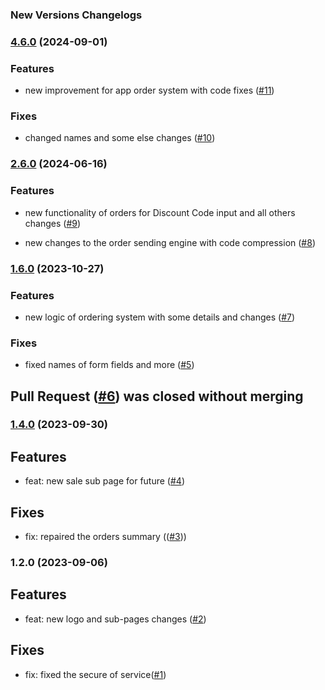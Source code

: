 <!-- @format -->

### New Versions Changelogs

### [4.6.0](https://github.com/Johngtka/Wypiekarnia/compare/v.2.6.0...v.4.6.0) (2024-09-01)

### Features

-   new improvement for app order system with code fixes
    ([#11](https://github.com/Johngtka/Wypiekarnia/pull/11))

### Fixes

-   changed names and some else changes
    ([#10](https://github.com/Johngtka/Wypiekarnia/pull/10))

### [2.6.0](https://github.com/Johngtka/Wypiekarnia/compare/v.1.6.0...v.2.6.0) (2024-06-16)

### Features

-   new functionality of orders for Discount Code input and all others changes
    ([#9](https://github.com/Johngtka/Wypiekarnia/pull/9))

-   new changes to the order sending engine with code compression
    ([#8](https://github.com/Johngtka/Wypiekarnia/pull/8))

### [1.6.0](https://github.com/Johngtka/Wypiekarnia/compare/v.1.4.0...v.1.6.0) (2023-10-27)

### Features

-   new logic of ordering system with some details and changes
    ([#7](https://github.com/Johngtka/Wypiekarnia/pull/7))

### Fixes

-   fixed names of form fields and more
    ([#5](https://github.com/Johngtka/Wypiekarnia/pull/5))

## Pull Request ([#6](https://github.com/Johngtka/Wypiekarnia/pull/5)) was closed without merging

### [1.4.0](https://github.com/Johngtka/Wypiekarnia/compare/v.1.2.0...v.1.4.0) (2023-09-30)

## Features

-   feat: new sale sub page for future
    ([#4](https://github.com/Johngtka/Wypiekarnia/pull/4))

## Fixes

-   fix: repaired the orders summary
    (([#3](https://github.com/Johngtka/Wypiekarnia/pull/3)))

### 1.2.0 (2023-09-06)

## Features

-   feat: new logo and sub-pages changes
    ([#2](https://github.com/Johngtka/Wypiekarnia/pull/2))

## Fixes

-   fix: fixed the secure of
    service([#1](https://github.com/Johngtka/Wypiekarnia/pull/1))

